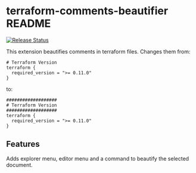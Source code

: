 # terraform-comments-beautifier README

[![Release Status](https://vsmarketplacebadge.apphb.com/version-short/sahmed.terraform-comments-beautifier.svg)](https://marketplace.visualstudio.com/items?itemName=sahmed.terraform-comments-beautifier)

This extension beautifies comments in terraform files. Changes them from:

```hcl
# Terraform Version
terraform {
  required_version = ">= 0.11.0"
}
```

to:
```hcl
###################
# Terraform Version
###################
terraform {
  required_version = ">= 0.11.0"
}
```
## Features

Adds explorer menu, editor menu and a command to beautify the selected document.



